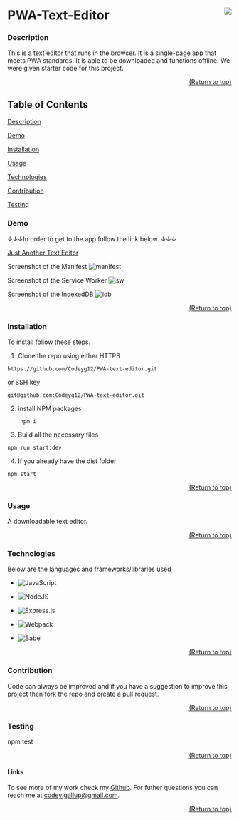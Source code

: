 <a name="readme-top"></a>

# PWA-Text-Editor [<img align="right" src="https://img.shields.io/badge/license-MIT-00beef"></img>](LICENSE)

### Description

This is a text editor that runs in the browser. It is a single-page app that meets PWA standards. It is able to be downloaded and functions offline. We were given starter code for this project.

  <p align="right"><a href="#readme-top">(Return to top)</a></p>

## Table of Contents

[Description](#description)

[Demo](#demo)

[Installation](#installation)

[Usage](#usage)

[Technologies](#technologies)

[Contribution](#contribution)

[Testing](#test)

### Demo

↓↓↓In order to get to the app follow the link below. ↓↓↓

[Just Another Text Editor](https://safe-lowlands-30141.herokuapp.com/)

Screenshot of the Manifest
![manifest](https://user-images.githubusercontent.com/103782398/194732360-37bd1bf6-5f8b-4117-aeb2-ff9e62a877b5.png)

Screenshot of the Service Worker
![sw](https://user-images.githubusercontent.com/103782398/194732359-a06854d8-035a-46b2-be14-efb4487b3301.png)

Screenshot of the IndexedDB
![idb](https://user-images.githubusercontent.com/103782398/194732357-82414b52-45df-4d70-a568-750dccc17349.png)

  <p align="right"><a href="#readme-top">(Return to top)</a></p>
  
  ### Installation

To install follow these steps.

1. Clone the repo using either HTTPS

```
https://github.com/Codeyg12/PWA-text-editor.git
```

or SSH key

    git@github.com:Codeyg12/PWA-text-editor.git

2.  install NPM packages

```
    npm i
```

3. Build all the necessary files

```
npm run start:dev
```

4. If you already have the dist folder

```
npm start
```

  <p align="right"><a href="#readme-top">(Return to top)</a></p>

### Usage

A downloadable text editor.

  <p align="right"><a href="#readme-top">(Return to top)</a></p>

### Technologies

Below are the languages and frameworks/libraries used

- ![JavaScript](https://img.shields.io/badge/javascript-%23323330.svg?style=for-the-badge&logo=javascript&logoColor=%23F7DF1E)

- ![NodeJS](https://img.shields.io/badge/node.js-6DA55F?style=for-the-badge&logo=node.js&logoColor=white)

- ![Express.js](https://img.shields.io/badge/express.js-%23404d59.svg?style=for-the-badge&logo=express&logoColor=%2361DAFB)

- ![Webpack](https://img.shields.io/badge/webpack-%238DD6F9.svg?style=for-the-badge&logo=webpack&logoColor=black)

- ![Babel](https://img.shields.io/badge/Babel-F9DC3e?style=for-the-badge&logo=babel&logoColor=black)

  <p align="right"><a href="#readme-top">(Return to top)</a></p>

### Contribution

Code can always be improved and if you have a suggestion to improve this project then fork the repo and create a pull request.

  <p align="right"><a href="#readme-top">(Return to top)</a></p>

### Testing

npm test

  <p align="right"><a href="#readme-top">(Return to top)</a></p>

#### Links

To see more of my work check my [Github](https://github.com/Codeyg12). For futher questions you can reach me at codey.gallup@gmail.com.

  <p align="right"><a href="#readme-top">(Return to top)</a></p>
